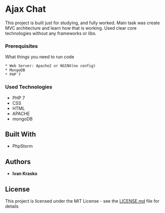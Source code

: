 # Ajax Chat

This project is built just for studying, and fully worked.
Main task was create MVC architecture and learn how that 
is working. Used clear core technologies without any frameworks or libs. 

### Prerequisites

What things you need to run code

```
* Web Server: Apache2 or NGINX(no config)
* MongoDB
* PHP 7
```

### Used Technologies


* PHP 7
* CSS
* HTML
* APACHE
* mongoDB


## Built With

* PhpStorm

## Authors

* **Ivan Krasko** 

## License

This project is licensed under the MIT License - see the [LICENSE.md](LICENSE.md) file for details